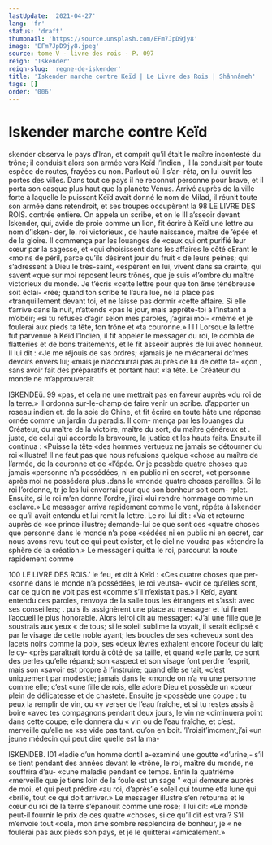 ```yaml
---
lastUpdate: '2021-04-27'
lang: 'fr'
status: 'draft'
thumbnail: 'https://source.unsplash.com/EFm7JpD9jy8'
image: 'EFm7JpD9jy8.jpeg'
source: tome V - livre des rois - P. 097
reign: 'Iskender'
reign-slug: 'regne-de-iskender'
title: 'Iskender marche contre Keïd | Le Livre des Rois | Shâhnâmeh'
tags: []
order: '006'
---
```


# Iskender marche contre Keïd

skender observa le pays d’lran, et comprit qu’il
était le maître incontesté du trône; il conduisit alors
son armée vers Keïd l’lndien , il la conduisit par toute
espèce de routes, frayées ou non. Parlout où il s’ar-
rêta, on lui ouvrit les portes des villes. Dans tout ce pays il ne reconnut personne pour brave, et il porta son casque plus haut que la planète Vénus. Arrivé auprès de la ville forte à laquelle le puissant Keïd
avait donné le nom de Milad, il réunit toute son armée dans retendroit, et ses troupes occupèrent la
98 LE LIVRE DES ROIS.
contrée entière. On appela un scribe, et on le lll a’sseoir devant lskender, qui, avide de proie comme un lion, fit écrire à Keïd une lettre au nom d’lsken-
der, le. roi victorieux , de haute naissance, maître de
’épée et de la gloire. Il commença par les louanges
de «ceux qui ont purifié leur cœur par la sagesse, et
«qui choisissent dans les affaires le côté oErant le
«moins de péril, parce qu’ils désirent jouir du fruit
« de leurs peines; qui s’adressent à Dieu le très-saint,
«espèrent en lui, vivent dans sa crainte, qui savent
«que sur moi reposent leurs trônes, que je suis «l’ombre du maître victorieux du monde. Je t’écris
«cette lettre pour que ton âme ténébreuse soit éclai-
«rée; quand ton scribe te l’aura lue, ne la place pas «tranquillement devant toi, et ne laisse pas dormir «cette affaire. Si elle t’arrive dans la nuit, n’attends
«pas le jour, mais apprête-toi à l’instant à m’obéir;
«si tu refuses d’agir selon mes paroles, j’agirai moi- «même et je foulerai aux pieds ta tête, ton trône et
«ta couronne.» I l
l Lorsque la lettre fut parvenue à Keïd l’lndien, il
fit appeler le messager du roi, le combla de flatteries et de bons traitements, et le fit asseoir auprès de lui avec honneur. Il lui dit : «Je me réjouis de sas ordres; «jamais je ne m’écarterai dc’mes devoirs envers lui;
«mais je n’accourrai pas auprès de lui de cette fa- «çon , sans avoir fait des préparatifs et portant haut «la tête. Le Créateur du monde ne m’approuverait

lSKENDEü. 99 «pas, et cela ne une mettrait pas en faveur auprès
«du roi de la terre.» Il ordonna sur-Ie-champ de faire venir un scribe. d’apporter un roseau indien et. de la soie de Chine, et fit écrire en toute hâte une réponse ornée comme un jardin du paradis. Il com- mença par les louanges du Créateur, du maître de
la victoire, maître du sort, du maître généreux et .
juste, de celui qui accorde la bravoure, la justice et les hauts faits. Ensuite il continua : «Puisse la tête «des hommes vertueux ne jamais se détourner du roi «illustre! Il ne faut pas que nous refusions quelque «chose au maître de l’armée, de la couronne et de
«l’épée. Or je possède quatre choses que jamais
«personne n’a possédées, ni en public ni en secret,
«et personne après moi ne possédera plus .dans le «monde quatre choses pareilles. Si le roi l’ordonne,
tr je les lui enverrai pour que son bonheur soit oom- rplet. Ensuite, si le roi m’en donne l’ordre, j’irai
«lui rendre hommage comme un esclave.»
Le messager arriva rapidement comme le vent, répéta à Iskender ce qu’il avait entendu et lui remit
la lettre. Le roi lui dit : «Va et retourne auprès de «ce prince illustre; demande-lui ce que sont ces «quatre choses que personne dans le monde n’a pose «sédées ni en public ni en secret, car nous avons
revu tout ce qui peut exister, et le ciel ne voudra pas «étendre la sphère de la création.» Le messager
i quitta le roi, parcourut la route rapidement comme

100 LE LIVRE DES ROIS.’
le feu, et dit à Keïd : «Ces quatre choses que per- «sonne dans le monde n’a possédées, le roi veutsa-
«voir ce qu’elles sont, car ce qu’on ne voit pas est «comme s’il n’existait pas.» l
Keïd, ayant entendu ces paroles, renvoya de la salle tous les étrangers et s’assit avec ses conseillers;
. puis ils assignèrent une place au messager et lui firent l’accueil le plus honorable. Alors leiroi dit au messager: «J’ai une fille que je soustrais aux yeux
« de tous; si le soleil sublime la voyait, il serait éclipsé
« par le visage de cette noble ayant; les boucles de ses «cheveux sont des lacets noirs comme la poix, ses «deux lèvres exhalent encore l’odeur du lait; le cy- «près paraîtrait tordu à côté de sa taille, et quand
«elle parle, ce sont des perles qu’elle répand; son «aspect et son visage font perdre l’esprit, mais son «savoir est propre à l’instruire; quand elle se tait, «c’est uniquement par modestie; jamais dans le «monde on n’a vu une personne comme elle; c’est
«une fille de rois, elle adore Dieu et possède un «cœur plein de délicatesse et de chasteté. Ensuite je «possède une coupe : tu peux la remplir de vin, ou «y verser de l’eau fraîche, et si tu restes assis à boire
«avec tes compagnons pendant deux jours, le vin ne «diminuera point dans cette coupe; elle donnera du « vin ou de l’eau fraîche, et c’est. merveille qu’elle ne
«se vide pas tant. qu’on en boit. ’l’roisit’imcment,j’ai
«un jeune médecin qui peut dire quelle est la ma-

lSKENDEB. I01 «ladie d’un homme dontil a-examiné une goutte
«d’urine,- s’il se tient pendant des années devant le
«trône, le roi, maître du monde, ne souffrira d’au-
«cune maladie pendant ce temps. Enfin la quatrième «merveille que je tiens loin de la foule est un sage
" «qui demeure auprès de moi, et qui peut prédire «au roi, d’après’le soleil qui tourne etla lune qui «brille, tout ce qui doit arriver.»
Le messager illustre s’en retourna et le cœur du
roi de la terre s’épanouit comme une rose; il lui dit:
«Le monde peut-il fournir le prix de ces quatre «choses, si ce qu’il dit est vrai? S’il m’envoie tout
«cela, mon âme sombre resplendira de bonheur, je
« ne foulerai pas aux pieds son pays, et je le quitterai «amicalement.»
